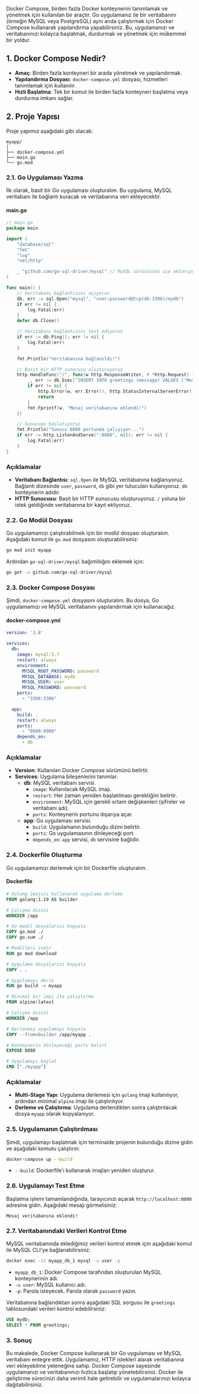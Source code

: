Docker Compose, birden fazla Docker konteynerini tanımlamak ve yönetmek için kullanılan bir araçtır. Go uygulamanız ile bir veritabanını (örneğin MySQL veya PostgreSQL) aynı anda çalıştırmak için Docker Compose kullanarak yapılandırma yapabilirsiniz. Bu, uygulamanızı ve veritabanınızı kolayca başlatmak, durdurmak ve yönetmek için mükemmel bir yoldur.

## 1. Docker Compose Nedir?

- **Amaç**: Birden fazla konteyneri bir arada yönetmek ve yapılandırmak.
- **Yapılandırma Dosyası**: `docker-compose.yml` dosyası, hizmetleri tanımlamak için kullanılır.
- **Hızlı Başlatma**: Tek bir komut ile birden fazla konteyneri başlatma veya durdurma imkanı sağlar.

## 2. Proje Yapısı

Proje yapımız aşağıdaki gibi olacak:

```
myapp/
│
├── docker-compose.yml
├── main.go
└── go.mod
```

### 2.1. Go Uygulaması Yazma

İlk olarak, basit bir Go uygulaması oluşturalım. Bu uygulama, MySQL veritabanı ile bağlantı kuracak ve veritabanına veri ekleyecektir.

#### main.go

```go
// main.go
package main

import (
    "database/sql"
    "fmt"
    "log"
    "net/http"

    _ "github.com/go-sql-driver/mysql" // MySQL sürücüsünü içe aktarıyoruz
)

func main() {
    // Veritabanı bağlantısını açıyoruz
    db, err := sql.Open("mysql", "user:password@tcp(db:3306)/mydb")
    if err != nil {
        log.Fatal(err)
    }
    defer db.Close()

    // Veritabanı bağlantısını test ediyoruz
    if err := db.Ping(); err != nil {
        log.Fatal(err)
    }

    fmt.Println("Veritabanına bağlanıldı!")

    // Basit bir HTTP sunucusu oluşturuyoruz
    http.HandleFunc("/", func(w http.ResponseWriter, r *http.Request) {
        _, err := db.Exec("INSERT INTO greetings (message) VALUES ('Merhaba, Docker Compose ile entegre!')")
        if err != nil {
            http.Error(w, err.Error(), http.StatusInternalServerError)
            return
        }
        fmt.Fprintf(w, "Mesaj veritabanına eklendi!")
    })

    // Sunucuyu başlatıyoruz
    fmt.Println("Sunucu 8080 portunda çalışıyor...")
    if err := http.ListenAndServe(":8080", nil); err != nil {
        log.Fatal(err)
    }
}
```

### Açıklamalar

- **Veritabanı Bağlantısı**: `sql.Open` ile MySQL veritabanına bağlanıyoruz. Bağlantı dizesinde `user`, `password`, `db` gibi yer tutucuları kullanıyoruz. `db` konteynerin adıdır.
- **HTTP Sunucusu**: Basit bir HTTP sunucusu oluşturuyoruz. `/` yoluna bir istek geldiğinde veritabanına bir kayıt ekliyoruz.

### 2.2. Go Modül Dosyası

Go uygulamamızı çalıştırabilmek için bir modül dosyası oluşturalım. Aşağıdaki komut ile `go.mod` dosyasını oluşturabilirsiniz:

```bash
go mod init myapp
```

Ardından `go-sql-driver/mysql` bağımlılığını eklemek için:

```bash
go get -u github.com/go-sql-driver/mysql
```

### 2.3. Docker Compose Dosyası

Şimdi, `docker-compose.yml` dosyasını oluşturalım. Bu dosya, Go uygulamamızı ve MySQL veritabanını yapılandırmak için kullanacağız.

#### docker-compose.yml

```yaml
version: '3.8'

services:
  db:
    image: mysql:5.7
    restart: always
    environment:
      MYSQL_ROOT_PASSWORD: password
      MYSQL_DATABASE: mydb
      MYSQL_USER: user
      MYSQL_PASSWORD: password
    ports:
      - "3306:3306"

  app:
    build: .
    restart: always
    ports:
      - "8080:8080"
    depends_on:
      - db
```

### Açıklamalar

- **Version**: Kullanılan Docker Compose sürümünü belirtir.
- **Services**: Uygulama bileşenlerini tanımlar.
  - **db**: MySQL veritabanı servisi.
    - `image`: Kullanılacak MySQL imajı.
    - `restart`: Her zaman yeniden başlatılması gerektiğini belirtir.
    - `environment`: MySQL için gerekli ortam değişkenleri (şifreler ve veritabanı adı).
    - `ports`: Konteynerin portunu dışarıya açar.
  - **app**: Go uygulaması servisi.
    - `build`: Uygulamanın bulunduğu dizini belirtir.
    - `ports`: Go uygulamasının dinleyeceği port.
    - `depends_on`: `app` servisi, `db` servisine bağlıdır.

### 2.4. Dockerfile Oluşturma

Go uygulamamızı derlemek için bir Dockerfile oluşturalım.

#### Dockerfile

```dockerfile
# Golang imajını kullanarak uygulama derleme
FROM golang:1.19 AS builder

# Çalışma dizini
WORKDIR /app

# Go modül dosyalarını kopyala
COPY go.mod ./
COPY go.sum ./

# Modülleri indir
RUN go mod download

# Uygulama dosyalarını kopyala
COPY . .

# Uygulamayı derle
RUN go build -o myapp

# Minimal bir imaj ile çalıştırma
FROM alpine:latest

# Çalışma dizini
WORKDIR /app

# Derlenmiş uygulamayı kopyala
COPY --from=builder /app/myapp .

# Konteynerin dinleyeceği portu belirt
EXPOSE 8080

# Uygulamayı başlat
CMD ["./myapp"]
```

### Açıklamalar

- **Multi-Stage Yapı**: Uygulama derlemesi için `golang` imajı kullanılıyor, ardından minimal `alpine` imajı ile çalıştırılıyor.
- **Derleme ve Çalıştırma**: Uygulama derlendikten sonra çalıştırılacak dosya `myapp` olarak kopyalanıyor.

### 2.5. Uygulamanın Çalıştırılması

Şimdi, uygulamayı başlatmak için terminalde projenin bulunduğu dizine gidin ve aşağıdaki komutu çalıştırın:

```bash
docker-compose up --build
```

- `--build`: Dockerfile'ı kullanarak imajları yeniden oluşturur.

### 2.6. Uygulamayı Test Etme

Başlatma işlemi tamamlandığında, tarayıcınızı açarak `http://localhost:8080` adresine gidin. Aşağıdaki mesajı görmelisiniz:

```plaintext
Mesaj veritabanına eklendi!
```

### 2.7. Veritabanındaki Verileri Kontrol Etme

MySQL veritabanında eklediğimiz verileri kontrol etmek için aşağıdaki komut ile MySQL CLI'ye bağlanabilirsiniz:

```bash
docker exec -it myapp_db_1 mysql -u user -p
```

- `myapp_db_1`: Docker Compose tarafından oluşturulan MySQL konteynerinin adı.
- `-u user`: MySQL kullanıcı adı.
- `-p`: Parola isteyecek. Parola olarak `password` yazın.

Veritabanına bağlandıktan sonra aşağıdaki SQL sorgusu ile `greetings` tablosundaki verileri kontrol edebilirsiniz:

```sql
USE mydb;
SELECT * FROM greetings;
```

### 3. Sonuç

Bu makalede, Docker Compose kullanarak bir Go uygulaması ve MySQL veritabanı entegre ettik. Uygulamamız, HTTP istekleri alarak veritabanına veri ekleyebilme yeteneğine sahip. Docker Compose sayesinde uygulamanızı ve veritabanınızı hızlıca başlatıp yönetebilirsiniz. Docker ile geliştirme sürecinizi daha verimli hale getirebilir ve uygulamalarınızı kolayca dağıtabilirsiniz.